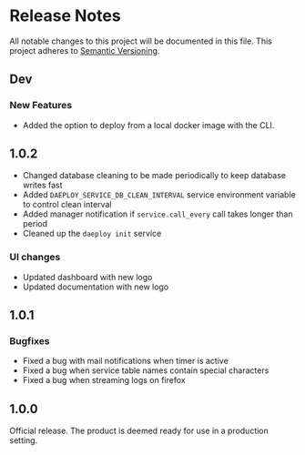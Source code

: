 # Release Notes

All notable changes to this project will be documented in this file. This project adheres to [Semantic Versioning](https://semver.org/).

## Dev

### New Features

- Added the option to deploy from a local docker image with the CLI.

## 1.0.2

- Changed database cleaning to be made periodically to keep database writes fast
- Added `DAEPLOY_SERVICE_DB_CLEAN_INTERVAL` service environment variable to control clean interval
- Added manager notification if `service.call_every` call takes longer than period
- Cleaned up the `daeploy init` service

### UI changes

- Updated dashboard with new logo
- Updated documentation with new logo

## 1.0.1

### Bugfixes

- Fixed a bug with mail notifications when timer is active
- Fixed a bug when service table names contain special characters
- Fixed a bug when streaming logs on firefox

## 1.0.0

Official release. The product is deemed ready for use in a production setting.

